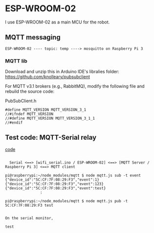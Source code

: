 # ESP-WROOM-02

I use ESP-WROOM-02 as a main MCU for the robot.
   
## MQTT messaging

```
ESP-WROOM-02 ---- topic: temp ----> mosquitto on Raspberry Pi 3
```

### MQTT lib

Download and unzip this in Arduino IDE's libralies folder:
https://github.com/knolleary/pubsubclient

For MQTT v3.1 brokers (e.g., RabbitMQ), modify the following file and rebuild the source code:

PubSubClient.h
```
#define MQTT_VERSION MQTT_VERSION_3_1
//#ifndef MQTT_VERSION
//#define MQTT_VERSION MQTT_VERSION_3_1_1
//#endif
```

## Test code: MQTT-Serial relay

[code](./agent.ino)

```

  Serial <==> [wifi_serial.ino / ESP-WROOM-02] <==> [MQTT Server / Raspberry Pi 3] <==> MQTT client

```

```
pi@raspberrypi:~/node_modules/mqtt $ node mqtt.js sub -t event
{"device_id":"5C:CF:7F:08:29:F3","event":1}
{"device_id":"5C:CF:7F:08:29:F3","event":123}
{"device_id":"5C:CF:7F:08:29:F3","event":test}
                :
```

```
pi@raspberrypi:~/node_modules/mqtt $ node mqtt.js pub -t 5C:CF:7F:08:29:F3 test


On the serial monitor,

test
```

